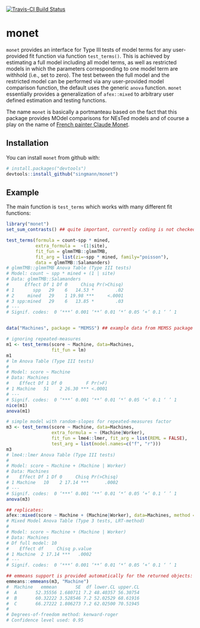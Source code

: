 [![Travis-CI Build Status](https://travis-ci.org/singmann/monet.svg?branch=master)](https://travis-ci.org/singmann/monet)

# monet

`monet` provides an interface for Type III tests of model terms for any 
user-provided fit function via function `test_terms()`. This is achieved 
by estimating a full model including all model terms, as well as restricted 
models in which the parameters corresponding to one model term are withhold 
(i.e., set to zero). The test between the full model and the restricted model 
can be  performed via any user-provided model comparison function, the default 
uses the generic `anova` function. `monet` essentially provides a generalization
of `afex::mixed` to arbitrary user defined estimation and testing functions.

The name `monet` is basically a portmanteau based on the fact that this package 
provides MOdel comparisons for NEsTed models and of course a play on the name of
[French painter Claude Monet](https://en.wikipedia.org/wiki/Claude_Monet).
 

## Installation

You can install `monet` from github with:


``` r
# install.packages("devtools")
devtools::install_github("singmann/monet")
```

## Example

The main function is `test_terms` which works with many different fit functions:

``` r
library("monet")
set_sum_contrasts() ## quite important, currently coding is not checked

test_terms(formula = count~spp * mined, 
           extra_formula =  ~(1|site), 
           fit_fun = glmmTMB::glmmTMB, 
           fit_arg = list(zi=~spp * mined, family="poisson"), 
           data = glmmTMB::Salamanders)
# glmmTMB::glmmTMB Anova Table (Type III tests)
# Model: count ~ spp * mined + (1 | site)
# Data: glmmTMB::Salamanders
#      Effect Df 1 Df 0     Chisq Pr(>Chisq)
# 1       spp   29    6   14.53 *        .02
# 2     mined   29    1 19.98 ***     <.0001
# 3 spp:mined   29    6   13.85 *        .03
# ---
# Signif. codes:  0 ‘***’ 0.001 ‘**’ 0.01 ‘*’ 0.05 ‘+’ 0.1 ‘ ’ 1


data("Machines", package = "MEMSS") ## example data from MEMSS package

# ignoring repeated-measures
m1 <- test_terms(score ~ Machine, data=Machines,
                 fit_fun = lm)
m1
# lm Anova Table (Type III tests)
# 
# Model: score ~ Machine
# Data: Machines
#    Effect Df 1 Df 0         F Pr(>F)
# 1 Machine   51    2 26.30 *** <.0001
# ---
# Signif. codes:  0 ‘***’ 0.001 ‘**’ 0.01 ‘*’ 0.05 ‘+’ 0.1 ‘ ’ 1
nice(m1)
anova(m1)

# simple model with random-slopes for repeated-measures factor
m3 <- test_terms(score ~ Machine, data=Machines,
                 extra_formula = ~ (Machine|Worker),
                 fit_fun = lme4::lmer, fit_arg = list(REML = FALSE),
                 test_arg = list(model.names=c("f", "r")))
m3
# lme4::lmer Anova Table (Type III tests)
# 
# Model: score ~ Machine + (Machine | Worker)
# Data: Machines
#    Effect Df 1 Df 0     Chisq Pr(>Chisq)
# 1 Machine   10    2 17.14 ***      .0002
# ---
# Signif. codes:  0 ‘***’ 0.001 ‘**’ 0.01 ‘*’ 0.05 ‘+’ 0.1 ‘ ’ 1
anova(m3)

## replicates:
afex::mixed(score ~ Machine + (Machine|Worker), data=Machines, method = "LRT")
# Mixed Model Anova Table (Type 3 tests, LRT-method)
# 
# Model: score ~ Machine + (Machine | Worker)
# Data: Machines
# Df full model: 10
#    Effect df     Chisq p.value
# 1 Machine  2 17.14 ***   .0002
# ---
# Signif. codes:  0 ‘***’ 0.001 ‘**’ 0.01 ‘*’ 0.05 ‘+’ 0.1 ‘ ’ 1

## emmeans support is provided automatically for the returned objects:
emmeans::emmeans(m3, "Machine")
#  Machine   emmean       SE  df lower.CL upper.CL
#  A       52.35556 1.680711 7.2 48.40357 56.30754
#  B       60.32222 3.528546 7.2 52.02529 68.61916
#  C       66.27222 1.806273 7.2 62.02500 70.51945
# 
# Degrees-of-freedom method: kenward-roger 
# Confidence level used: 0.95 
```
